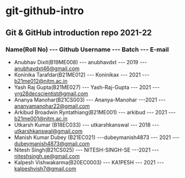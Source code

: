 # git-github-intro

## Git &amp; GitHub introduction repo 2021-22

### Name(Roll No) --- Github Username --- Batch --- E-mail<br/>

- Anubhav Dixit(B19ME008) --- anubhavdxt --- 2019 --- anubhavdxt46@gmail.com<br/>
- Koninika Tarafdar(B21ME012) --- Koninikax --- 2021 --- b21me012@nitm.ac.in<br/>
- Yash Raj Gupta(B21ME027) --- Yash-Raj-Gupta --- 2021 --- yrg28decscientist@gmail.com<br/>
- Ananya Manohar(B21CS003) --- Ananya-Manohar ---2021 --- ananyamanohar22@gmail.com<br/>
- Arkibud Broadwin Ryntathiang(B21ME001) --- arkibud --- 2021 --- b21me001@nitm.ac.in<br/>
- Utkarsh Kumar (B18EC033) --- utkarshkanswal --- 2018 --- utkarshkanswal@gmail.com<br/>
- Manish Kumar Dubey (B21EC021) ---dubeymanish4873 --- 2021 --- dubeymanish4873@gmail.com<br/>
- Nitesh Singh(B21CS025) --- NITESH-SINGH-SE ---2021 --- niteshsingh.se@gmail.com<br/>
- Kalpesh Vishwakarma(B20EC0003) --- KA1PE5H --- 2021 --- kalpeshvish7@gmail.com<br/> 